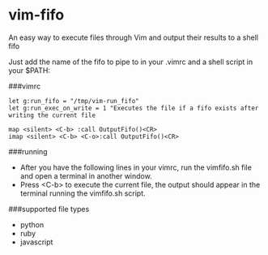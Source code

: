 vim-fifo
========

An easy way to execute files through Vim and output their results to a shell fifo

Just add the name of the fifo to pipe to in your .vimrc and a shell script in your $PATH:

###vimrc

```viml
let g:run_fifo = "/tmp/vim-run_fifo"
let g:run_exec_on_write = 1 "Executes the file if a fifo exists after writing the current file

map <silent> <C-b> :call OutputFifo()<CR>
imap <silent> <C-b> <C-o>:call OutputFifo()<CR>
```

###running

 * After you have the following lines in your vimrc, run the vimfifo.sh file and open a terminal in another window.
 * Press &lt;C-b&gt; to execute the current file, the output should appear in the terminal running the vimfifo.sh script.

###supported file types

 * python
 * ruby
 * javascript
